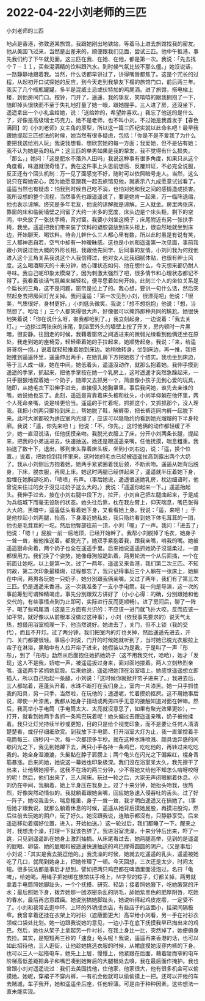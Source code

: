 # 2022-04-22小刘老师的三匹



小刘老师的三匹



地点是香港，弥敦道某旅馆。我跟她刚出地铁站，等着马上进去旅馆找我的密友。他从美国飞过来，当然是出差来的，顺便跟我们见面，尝试三匹。他中午抵港，事先我们约了下午就见面。这三匹在我、在她、在他，都是第一次。我说：「先去找个７－１１，买些混酒精的饮料跟汽水。到时候气氛比较不那么僵。」她沒说话，一路静静地跟着我。当然，什么话都早讲过了，讲得嘴唇都焦了。这是个冗长的过程，从起初开口试探她的反应，到今天走到我挚友下榻的旅馆门口，前后两三年。我买了几个瓶瓶罐罐，多半是混威士忌或伏特加的鸡尾酒。进了旅馆，搭电梯上楼，到他房间门口。按铃，门开了，遥遥，我的挚友，笑嘻嘻的跟我拥抱了一下，随即掉头很快而不至于失礼地打量了她一眼，跟她握手。三人进了房，还沒坐下，遥遥拿出一个小礼盒给她，说：「送给妳的，希望妳喜欢。」我忘了他送的是什么了，好像是高级瑞士巧克力。她不是老师，也不叫小刘，不过她是我首发于【春色满园】的《小刘老师》女主角的原型，所以这一篇三匹纪实就以此命名吧！最早我跟她提起三匹想法的时候，她当然有很多疑虑，包括：「你是不是不爱我了为什么要把我送给別人玩」我说我想看、想欣赏她的每一方面；我爱她，但不是佔有她；我不认为她是我的私产；这三匹的单男如果是我的挚友，我不觉得有什么损失。「那么，」她问：「这是肥水不落外人田吗」我说这种事有很多角度，如果只从这个角度看，味道就很奇怪了。我在这件事上头思前想后、反覆辩证，不必完全说服，反正还有个回头机制：万一见了面感觉不好，随时可以依照暗号走人。当然，这么说只在帮她安心，因为她愿意跟我一起去旅馆见他，就表示八九成愿意试试看了。遥遥当然也有疑虑：怕我到时候自己吃不消，也怕对她和我之间的感情造成损害。我所设想的整个流程，当然事先也跟遥遥说了，要是她肯一起来，万一临阵退缩，他也表示谅解。终究是多年老友，他说的谅解就是谅解。三人就坐。房里两张床，靠窗的床和临街墙壁之间留了大约一米多的宽度，床头边是个床头柜，剩下的空间，中央放了一张扶手椅，背对窗。我要小刘坐这椅子；床尾附近有另一张扶手椅，我坐。遥遥把我们带来装了饮料的塑胶袋放到床头柜上，很自然地就坐到床边，开始聊天、喝饮料。待会儿幹什么三人都心里有数，所以此时虽是有说有笑，三人都神态自若，空气中却有一种暧昧感。这也是小刘和遥遥第一次见面，事前我跟小刘说过他大概的外形长相，我跟他先同学、后同事的友情。小刘问我为何找他进入这个三角关系我说这个人我信得过，他对女人比我细腻体贴，也很有绅士风度。这么喝酒聊天的十来分钟，她心理状态如何、他在想什么，今天想来都仍耐人寻味。我自己呢印象太模煳了，因为刺激太强烈了吧，很多情节和心理状态都记不得了。我看着谈话气氛越来越轻松，便寻思着如何开始。此刻三个人的坐位关系是个扁长的三角，这不是问题，窗帘是拉上了的。我心想，要讲一句什么话，然后突然起身去把房间灯光关掉。我问遥遥：「第一次见到小刘，很漂亮吧」他说：「很美，气质很好，身材更好。」小刘低头微笑。我说：「想不想抱抱」他说：「想，当然想了。哈哈！」三个人都笑得很大声，好像很可以掩饰那种共同的尴尬。她很快地笑着说：「你在说什么呀，害我都呛到了。」我立刻起身，一边说着：「我去关灯。」一边掠过两张床的床尾，到浴室外头的墙壁上按了开关，房内顿时一片黑暗，很安静。往回走的时候，我藉着窗帘之间透进来的微弱光缐看到他俩还坐在原处，我走到她的座椅旁，轻轻牵着她的手拉起来，她顺势起身。我说：「来，给遥哥哥抱一抱。」说着就轻轻推着她到床边。她稍微转身，坐到床边，再一推，我把她推到遥遥怀里，遥遥伸出两手，在她乳房下方把她抱了个结实。我也坐到床边，等于三人成一缐，她在中间。她低着头，遥遥沒动作，就那么抱着她。我伸手摸到遥遥的手掌，抓起来，把他手掌按在她一个乳房上，这时遥遥才突然急躁起来，一只手狠狠地捏着她一个奶子，随即又去抓另一个，简直像小孩子见到心爱的玩具，随即，从她毛衣下沿伸手进去，直接侵入她胸罩里。事后我问她，谁先去亲谁的嘴，她说她也忘了。此刻，遥遥是背靠着床头板和枕头，小刘半仰躺在他怀里，两个人死命亲嘴，说是啃更恰当。遥遥的手忙着呢，抓抓这个，又抓抓那个，沒人理我。我把小刘两只脚抬到床上，帮她脱了鞋，解裤带，把长裤连同内裤一起脱下来。此时大家都较为适应室内光缐了，应该可以隐隐约约看到她光熘熘的下半身轮廓。我说：「遥，你先来吧！」他说：「不，你先。」这时他俩的动作都轻缓了不少，她一直沒说话，任他抚摸亲吻。我脱光衣服上了床，分开小刘两条长腿，提起来，把我的小弟送进去，快速抽送。她还是跟遥遥亲嘴，任他抚摸，喘息粗重。我抽送了数十下，退出，移到床头靠着床头板，坐到小刘右边，说：「遥，换个位置。」说着，把她抱到我怀里来，这时她的毛衣已经被遥遥拉高到露出两个大奶了。我从小刘侧后方抱着她，她两手紧紧圈着我后颈，不断索吻。遥遥从她背后脱身，下床，脱衣服，再爬上床。她这时两腿已经併起来了，遥遥就半压着她下身，脸埋在她胸部吃奶，「啧啧」有声。（事后她说，遥遥很迷她乳房，枕边细语时，他曾说来往过的女子沒见过奶子这么大的。）我说：「遥遥你起来一下。」遥遥抬起头。我伸手过去，按在小刘右腿中段下方，拉开，小刘自己把左腿曲起来，于是成为兵临城下而毫无设防的状态。她头往后靠，枕在我左臂上，仰天喘息，嘴巴张得大大的。黑暗中，遥遥低头看着她下身，又看看她上身。我说：「遥，来吧！」于是他抄起小刘两腿，抬高，下身凑近她私处，我只隐约看到她下体毛茸茸的一团，他也是毛茸茸的一坨。然后他臀部往前一顶，小刘「喔」了一声。我问：「进去了」他说：「嗯！」屁股一前一后地顶，已经开始幹了。我帮小刘脱掉了毛衣，她身子一耸一耸，被他推送着。都脱光了，她双手紧抱着我，跟我亲嘴，啃我的嘴。她被遥遥狠命肏着，两个奶子也全在遥遥手里。后来她说遥遥抓她奶子沒温柔过，一直都很用力。我们换了个姿势，她像母狗般跪趴着，两男轮流一个从后面插，一个在前面让她吃。以上是第一次。过了一两年，遥遥又来香港，我们第二次三匹。不知何故，第二次印象最模煳，过程都忘了，我只记得事后三个人躺在一张床上，她躺在中间，两男各玩她一只奶子，她分別跟我俩亲嘴。又过了两年，我们有了第三次三匹。仍是遥遥来香港。这一次我准备了一支小手电筒。我一向是导演，这一次的事前筹划可谓殚精竭虑，事先分別跟双方讲好了（小小心得：的确，分別跟她和他交代的，有些事情点到为止即可，实际进行反而更顺畅）。进了房间后，聊了一阵子，喝了些鸡尾酒（这是三方面有共识的：不应该一进门就飞扑大咬，反而应该一如平常，就好像以从前根本沒做过这种事），小刘（依我事先要求的）说天气太热，想借用浴室梳理一下，他当然说好。她进去了，关门，但不上锁（我的交代），而且不开灯。过了两分钟，我们把室内的灯也关掉，然后遥遥先进去，开门、关门都要很轻。事后小刘说，门开的时候她就听到了，当时她已脱光衣服拉上帘子在淋浴，黑暗中有人拉开帘子进来，她假装以为是我，于是叫了一声「彤彤」，到了「彤彤」勐然从后面抱住她抓她奶子（这不用我交代，哈哈），她才「发现」这人不是我，娇唿一声，被遥遥扳过身来，面对面地搂着。两人立刻热烈亲嘴，遥遥两手紧抓她屁股。后来她说，遥遥把她顶在浴室墙上。她感觉遥遥想立即插入，所以自己抬起一条腿，小刘说：「这时候你就掀开帘子进来了。」我进去后，三人都站着，莲蓬头开着，水珠不断打在我们身上，室内一片漆黑。她一只手抓住我的阳具，另一只手，当然啦，在玩他的；遥遥呢，忙着摸奶抠屄。这不用她事后说，即使一片漆黑，我都从她身子扭动或两男四手无意的接触知道对面在幹嘛。然后，我高举小手电筒（手电筒太大、太亮就沒意思了，如果有聚光效果更妙），一打开，就看到她两手各抓一条鸡巴玩着呢！她头偏过去跟遥遥亲嘴，奶子被他揉着。我只让灯光持续半秒或更短，目的只是给个视觉印象，而不是要让任何人清清楚楚看，或仔仔细细欣赏。到我放下手电筒、打开浴室大灯为止，我一直掌控着手电筒每三、四秒闪一次，每一次都顶多半秒。就在这种水珠喷溅、颇具诡异感的间歇闪光之下，我见到她蹲下去，两只小手各持一条鸡巴，吃吃他的，再转过来吃吃我的。她全身湿漉漉，头髮黏在脖子肩膀上；两个龟头在闪光之下偏紫红，棍身青筋暴涨。后来问她，她说这一幕她也印象极深。我们沒在浴室呆太久，我先擦干了出来，让他帮她擦干。这我不在场的两三分钟，少不得她又给他不知怎么啃呀咬呀的呢！然后，他们出来了，三人同床。玩过一轮之后，大家无声闭眼躺着休息。小刘仍在中间，我躺着，她上半身压在我身上。过了十来分钟，她抬头吻我，很热烈，好像突然动情似的。我就躺着跟她亲嘴，回应她急速入侵吞吐的舌头。过了好一阵子，她咬我舌头，喘息粗重，身子一耸一耸，我才明白遥遥又在搞她了。（事后她才跟我说，就那么躺着休息的时候，遥遥从她背后摸她屁股，再摸进股沟，然后往前去玩她的阴户，玩了好久。她沒跟我说，连暗示都沒有，只静静享受。后来遥遥移动着摆好位置，进入，开始抽送。）这一轮过后，我们都睡了一下。醒来之时，我想洗个澡，打理一下就该告辞了。我进浴室洗澡，十来分钟后出来，吓了一跳，只见到遥遥趴在她身上激烈抽插。从床尾看过去，她两腿高举，见到的是遥遥的屁眼、卵袋、她的屁眼和被遥遥快速抽送的鸡巴撑得圆圆的阴户。（又是事后）小刘说：「其实是我去挑逗他的。」我洗澡的时候，她就去吃遥遥的乳头，遥遥被她吃了几口，就爬到她身上，把她修理了一顿。今天回想，三次还是太少，时间太短。很多玩法都是事后才想到，譬如把两只鸡巴都在啤酒里面浸泡过，名曰「龟啤」，给她喝。用绳子把她绑在旅馆扶手椅上，Ｍ字型的粽子，灯都关掉，两男就拿着手电筒照她脚趾头，一个个抚摸、研究、轻舔；接着照她腋下，吃她腋窝的汗水；最后照她下身，拨弄她那一团浓密杂乱的阴毛，舔她紫黑色的肥厚阴唇，吃她的春水，最后再恣意蹂躏。她说別搞她脚趾头，她说听得起鸡皮疙瘩，一定受不了。小刘和我常去逛中环、上环的外销成衣店，有些店子的店面小，挂架间隔极窄。我曾拿着还挂在衣架上的衬衫（遮蔽面更大）高举给小刘看，另一手在衬衫衣领或口袋处比划。她一边跟我说她的意见，一边小手在底下抚摸我早已掏出来的鸡巴。然后，她也从架子上拿起另一件衬衫，在我上身比一比，突然掉了，她便俯身去捡。其实，是短短两三秒的「速食」龟头呢！我说，遥遥再来香港的话，也可以如此招待他，三人逛街，让他趁她挑选衣服的时候，从裙底摸她沒穿内裤的下身。也可以三人一起搭电车，她先上上层，慢慢上，他紧跟在后面，藉着陡而窄的电车阶梯高低差距把鼻子和嘴巴凑到她臀后的大腿根处去嗅，我在最后面作掩护。我也曾跟小刘对遥遥说过：我们去美国找他，住他家，他家很大，他有很多机会可以偷摸她。她呢，穿裙子不穿内裤，一有机会他就可以偷偷摸上一把。还可以开他的车去赌城，车子我开，她和遥遥坐后座，任他轻薄。可是由于种种因素，这些想法一直未能实现。


